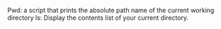 Pwd: a script that prints the absolute path name of the current working directory
ls: Display the contents list of your current directory.
